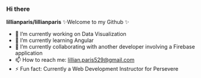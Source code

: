 ### Hi there 

**lillianparis/lillianparis** ✨Welcome to my Github ✨ 


- 🐌 I’m currently working on Data Visualization
- 💬 I’m currently learning Angular
- 👯 I’m currently collaborating with another developer involving a Firebase application
- 📫 How to reach me: lillian.paris529@gmail.com
- ⚡ Fun fact: Currently a Web Development Instructor for Persevere

